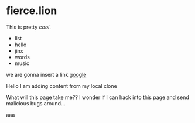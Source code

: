 # fierce.lion

This is pretty *cool*.

 - list
 - hello
 - jinx
 - words
 - music

we are gonna insert a link [google](www.google.com)

Hello I am adding content from my local clone

What will this page take me?? I wonder if I can hack into this page and send malicious bugs around...

aaa
